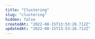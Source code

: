 ```yaml
---
title: "Clustering"
slug: "clustering"
hidden: false
createdAt: "2022-08-15T13:53:28.712Z"
updatedAt: "2022-08-15T13:53:28.712Z"
---
```

